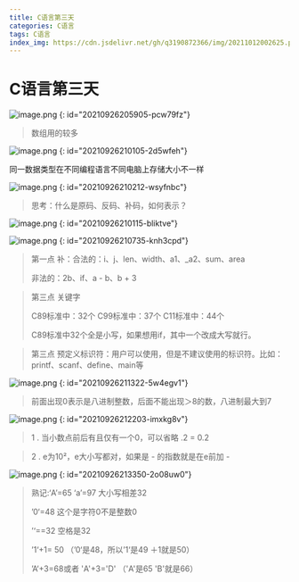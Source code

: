 ```yaml
---
title: C语言第三天
categories: C语言
tags: C语言
index_img: https://cdn.jsdelivr.net/gh/q3190872366/img/20211012002625.png
---
```


# C语言第三天

![image.png](http://imgblogslp.test.upcdn.net//picgo/20210927232711.png)
{: id="20210926205905-pcw79fz"}

> 数组用的较多

![image.png](http://imgblogslp.test.upcdn.net//picgo/20210927232715.png)
{: id="20210926210105-2d5wfeh"}

同一数据类型在不同编程语言不同电脑上存储大小不一样

![image.png](http://imgblogslp.test.upcdn.net//picgo/20210927232723.png)
{: id="20210926210212-wsyfnbc"}

> 思考：什么是原码、反码、补码，如何表示？

![image.png](http://imgblogslp.test.upcdn.net//picgo/20210927232725.png)
{: id="20210926210115-bliktve"}

![image.png](http://imgblogslp.test.upcdn.net//picgo/20210927232727.png)
{: id="20210926210735-knh3cpd"}

> 第一点 补：合法的：i、j、len、width、a1、_a2、sum、area
> 
>非法的：2b、if、a - b、b + 3

> 第三点 关键字
> 
>C89标准中：32个   C99标准中：37个  C11标准中：44个
> 
> C89标准中32个全是小写，如果想用if，其中一个改成大写就行。

> 第三点 预定义标识符：用户可以使用，但是不建议使用的标识符。比如：printf、scanf、define、main等

![image.png](http://imgblogslp.test.upcdn.net//picgo/20210927232752.png)
{: id="20210926211322-5w4egv1"}

> 前面出现0表示是八进制整数，后面不能出现＞8的数，八进制最大到7

![image.png](http://imgblogslp.test.upcdn.net//picgo/20210927232758.png)
{: id="20210926212203-imxkg8v"}

> 1 . 当小数点前后有且仅有一个0，可以省略  .2 = 0.2

> 2 . e为10²，e大小写都对，如果是 - 的指数就是在e前加 -

![image.png](http://imgblogslp.test.upcdn.net//picgo/20210927232806.png)
{: id="20210926213350-2o08uw0"}

> 熟记:‘A’=65 ‘a’=97  大小写相差32
> 
>’0‘=48  这个是字符0不是整数0
> 
> ’‘==32  空格是32
>
> ’1‘+1= 50  （’0‘是48，所以’1‘是49 ＋1就是50）
> 
>’A‘+3=68或者 'A'+3='D'  （'A'是65  'B'就是66）




